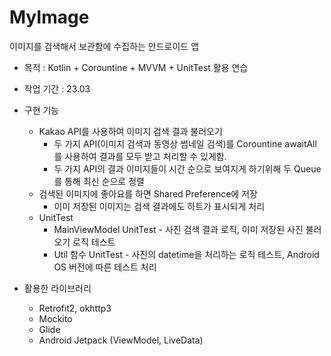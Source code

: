 # MyImage

이미지를 검색해서 보관함에 수집하는 안드로이드 앱

- 목적 : Kotlin + Corountine + MVVM + UnitTest 활용 연습
- 작업 기간 : 23.03
- 구현 기능
    - Kakao API를 사용하여 이미지 검색 결과 불러오기
        - 두 가지 API(이미지 검색과 동영상 썸네일 검색)를 Corountine awaitAll를 사용하여 결과를 모두 받고 처리할 수 있게함.
        - 두 가지 API의 결과 이미지들이 시간 순으로 보여지게 하기위해 두 Queue를 통해 최신 순으로 정렬
    - 검색된 이미지에 좋아요를 하면 Shared Preference에 저장
        - 이미 저장된 이미지는 검색 결과에도 하트가 표시되게 처리
    - UnitTest
        - MainViewModel UnitTest - 사진 검색 결과 로직, 이미 저장된 사진 불러오기 로직 테스트
        - Util 함수 UnitTest  - 사진의 datetime을 처리하는 로직 테스트, Android OS 버전에 따른 테스트 처리

- 활용한 라이브러리
    - Retrofit2, okhttp3
    - Mockito
    - Glide
    - Android Jetpack (ViewModel, LiveData)
